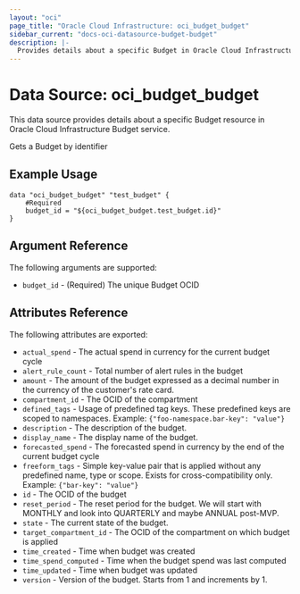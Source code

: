 ```yaml
---
layout: "oci"
page_title: "Oracle Cloud Infrastructure: oci_budget_budget"
sidebar_current: "docs-oci-datasource-budget-budget"
description: |-
  Provides details about a specific Budget in Oracle Cloud Infrastructure Budget service
---
```


# Data Source: oci_budget_budget
This data source provides details about a specific Budget resource in Oracle Cloud Infrastructure Budget service.

Gets a Budget by identifier

## Example Usage

```hcl
data "oci_budget_budget" "test_budget" {
	#Required
	budget_id = "${oci_budget_budget.test_budget.id}"
}
```

## Argument Reference

The following arguments are supported:

* `budget_id` - (Required) The unique Budget OCID


## Attributes Reference

The following attributes are exported:

* `actual_spend` - The actual spend in currency for the current budget cycle
* `alert_rule_count` - Total number of alert rules in the budget
* `amount` - The amount of the budget expressed as a decimal number in the currency of the customer's rate card. 
* `compartment_id` - The OCID of the compartment
* `defined_tags` - Usage of predefined tag keys. These predefined keys are scoped to namespaces. Example: `{"foo-namespace.bar-key": "value"}` 
* `description` - The description of the budget.
* `display_name` - The display name of the budget.
* `forecasted_spend` - The forecasted spend in currency by the end of the current budget cycle
* `freeform_tags` - Simple key-value pair that is applied without any predefined name, type or scope. Exists for cross-compatibility only. Example: `{"bar-key": "value"}` 
* `id` - The OCID of the budget
* `reset_period` - The reset period for the budget. We will start with MONTHLY and look into QUARTERLY and maybe ANNUAL post-MVP. 
* `state` - The current state of the budget.
* `target_compartment_id` - The OCID of the compartment on which budget is applied
* `time_created` - Time when budget was created
* `time_spend_computed` - Time when the budget spend was last computed
* `time_updated` - Time when budget was updated
* `version` - Version of the budget. Starts from 1 and increments by 1.

